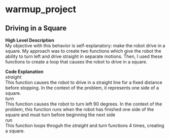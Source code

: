 # warmup_project

## Driving in a Square
__High Level Description__<br/>
My objective with this behavior is self-explanatory: make the robot drive in a square.  My approach was to create two functions which give the robot the ability to turn left and drive straight in separate motions.  Then, I used these functions to create a loop that causes the robot to drive in a square.<br/>

__Code Explanation__<br/>
*straight*<br/>
This function causes the robot to drive in a straight line for a fixed distance before stopping.  In the context of the problem, it represents one side of a square.<br/>
*turn*<br/>
This function causes the robot to turn left 90 degrees.  In the context of the problem, this function runs when the robot has finished one side of the square and must turn before beginning the next side<br/>
*run*<br/>
This function loops throguh the *straight* and *turn* functions 4 times, creating a square.
<br/>
